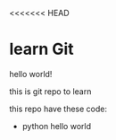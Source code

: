<<<<<<< HEAD
# learn Git

hello world!

this is git repo to learn

this repo have these code:
 - python hello world
